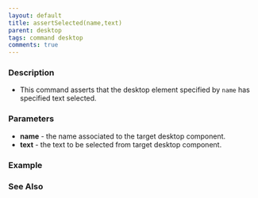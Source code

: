 ```yaml
---
layout: default
title: assertSelected(name,text)
parent: desktop
tags: command desktop
comments: true
---
```


### Description
- This command asserts that the desktop element specified by `name` has specified text selected.

### Parameters
- **name** -  the name associated to the target desktop component.
- **text** -  the text to be selected from target desktop component.


### Example


### See Also
